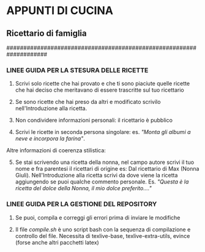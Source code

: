 #                       APPUNTI DI CUCINA
##                     Ricettario di famiglia
####################################################################


### LINEE GUIDA PER LA STESURA DELLE RICETTE


 1. Scrivi solo ricette che hai provato e che ti sono piaciute
    quelle ricette che hai deciso che meritavano di essere 
    trascritte sul tuo ricettario

 2. Se sono ricette che hai preso da altri e modificato
    scrivilo nell'Introduzione alla ricetta.

 3. Non condividere informazioni personali: il ricettario è pubblico

 4. Scrivi le ricette in seconda persona singolare: es. *"Monta gli
    albumi a neve e incorpora la farina"*.

 Altre informazioni di coerenza stilistica:

 5. Se stai scrivendo una ricetta della nonna, nel campo autore
    scrivi il tuo nome e fra parentesi il ricettari di origine es: 
    Dal ricettario di Max (Nonna Giuli). Nell'Introduzione alla 
    ricetta scrivi da dove viene la ricetta aggiungendo se puoi 
    qualche commento personale. Es. *"Questa è la ricetta del dolce
    della Nonna, il mio dolce preferito...."*



### LINEE GUIDA PER LA GESTIONE DEL REPOSITORY 

 1. Se puoi, compila e correggi gli errori prima di inviare le 
    modifiche

 2. Il file *compile.sh* è uno script bash con la sequenza di 
    compilazione e controllo del file. Necessita di texlive-base, 
    texlive-extra-utils, evince (forse anche altri pacchetti latex)
